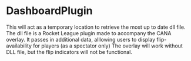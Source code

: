 # DashboardPlugin

This will act as a temporary location to retrieve the most up to date dll file.
The dll file is a Rocket League plugin made to accompany the CANA overlay. It passes in additional data, alllowing users to
display flip-availability for players (as a spectator only)
The overlay will work without DLL file, but the flip indicators will not be functional.
